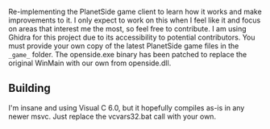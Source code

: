 Re-implementing the PlanetSide game client to learn how it works and make improvements to it. I only expect to work on this when I feel like it and focus on areas that interest me the most, so feel free to contribute.
I am using Ghidra for this project due to its accessibility to potential contributors. You must provide your own copy of the latest PlanetSide game files in the `_game_` folder.
The openside.exe binary has been patched to replace the original WinMain with our own from openside.dll.

## Building
I'm insane and using Visual C 6.0, but it hopefully compiles as-is in any newer msvc. Just replace the vcvars32.bat call with your own.
